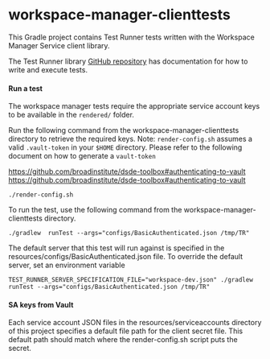 # workspace-manager-clienttests
This Gradle project contains Test Runner tests written with the Workspace Manager Service client library.

The Test Runner library [GitHub repository](https://github.com/DataBiosphere/terra-test-runner) has documentation for
how to write and execute tests.

#### Run a test
The workspace manager tests require the appropriate service account keys to be available in the `rendered/` folder.

Run the following command from the workspace-manager-clienttests directory to retrieve the required keys.
Note: `render-config.sh` assumes a valid `.vault-token` in your `$HOME` directory. Please refer to the following document on how to generate a `vault-token`
 
 https://github.com/broadinstitute/dsde-toolbox#authenticating-to-vault https://github.com/broadinstitute/dsde-toolbox#authenticating-to-vault

```
./render-config.sh
```

To run the test, use the following command from the workspace-manager-clienttests directory.

```
./gradlew  runTest --args="configs/BasicAuthenticated.json /tmp/TR"
```

The default server that this test will run against is specified in the resources/configs/BasicAuthenticated.json file.
To override the default server, set an environment variable
```
TEST_RUNNER_SERVER_SPECIFICATION_FILE="workspace-dev.json" ./gradlew  runTest --args="configs/BasicAuthenticated.json /tmp/TR"
```

#### SA keys from Vault

Each service account JSON files in the resources/serviceaccounts directory of this project specifies a default file
path for the client secret file. This default path should match where the render-config.sh script puts the secret.
